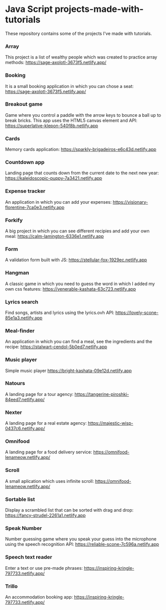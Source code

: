 # Java Script projects-made-with-tutorials
These repository contains some of the projects I've made with tutorials.


### Array 
This project is a list of wealthy people which was created to practice array methods:
https://sage-axolotl-3673f5.netlify.app/

### Booking 
It is a small booking application in which you can chose a seat:
https://sage-axolotl-3673f5.netlify.app/


### Breakout game 
Game where you control a paddle with the arrow keys to bounce a ball up to break bricks. This app uses the HTML5 canvas element and API:
https://superlative-klepon-540f8b.netlify.app

### Cards 
Memory cards application: 
https://sparkly-brigadeiros-e6c43d.netlify.app

### Countdown app
Landing page that counts down from the current date to the next new year:
https://kaleidoscopic-puppy-7a3421.netlify.app


### Expense tracker 
An application in which you can add your expenses: 
https://visionary-florentine-7ca0e3.netlify.app

### Forkify 
A big project in which you can see different recipies and add your own meal:
https://calm-lamington-6336e1.netlify.app


### Form 
A validation form built with JS: 
https://stellular-fox-1929ec.netlify.app

### Hangman 
A classic game in which you need to guess the word in which I added my own css features:
https://venerable-kashata-63c723.netlify.app


### Lyrics search
Find songs, artists and lyrics using the lyrics.ovh API:
https://lovely-scone-85e1a3.netlify.app

### Meal-finder 
An application in which you can find a meal, see the ingredients and the recipe:
https://stalwart-cendol-5b0ed7.netlify.app


### Music player 
Simple music player
https://bright-kashata-09e12d.netlify.app


### Natours
A landing page for a tour agency: 
https://tangerine-piroshki-84eed7.netlify.app/


### Nexter 
A landing page for a real estate agency: 
https://majestic-wisp-0437c6.netlify.app/


### Omnifood
A landing page for a food delivery service: 
https://omnifood-lenameow.netlify.app/



### Scroll 
A small aplication which uses infinite scroll: 
https://omnifood-lenameow.netlify.app/


### Sortable list
Display a scrambled list that can be sorted with drag and drop:
https://fancy-strudel-2261a1.netlify.app


### Speak Number
Number guessing game where you speak your guess into the microphone using the speech recognition API: 
https://reliable-scone-7c596a.netlify.app


### Speech text reader
Enter a text or use pre-made phrases:
https://inspiring-kringle-797733.netlify.app/


### Trillo
An accommodation booking app: 
https://inspiring-kringle-797733.netlify.app/



